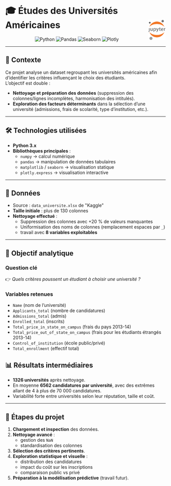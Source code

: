 <h1>🎓 Études des Universités Américaines<a href="../"><img align="right" src="../../../assets/logo/Jupyter.svg" alt="Jupyter" height="64px"></a></h1>
<div align="center">

![Python](https://img.shields.io/badge/Python-3.11-blue) ![Pandas](https://img.shields.io/badge/Pandas-Data%20Analysis-yellow) ![Seaborn](https://img.shields.io/badge/Seaborn-Visualization-green) ![Plotly](https://img.shields.io/badge/Plotly-Interactive-orange) <!--![Status](https://img.shields.io/badge/Status-In_Progress-red)-->
</div>

---
## **📌 Contexte**
Ce projet analyse un dataset regroupant les universités américaines afin d’identifier les critères influençant le choix des étudiants.  
L’objectif est double :  
- **Nettoyage et préparation des données** (suppression des colonnes/lignes incomplètes, harmonisation des intitulés).  
- **Exploration des facteurs déterminants** dans la sélection d’une université (admissions, frais de scolarité, type d’institution, etc.).
---
## **🛠️ Technologies utilisées**
- **Python 3.x**  
- **Bibliothèques principales** :  
  - `numpy` → calcul numérique  
  - `pandas` → manipulation de données tabulaires  
  - `matplotlib` / `seaborn` → visualisation statique  
  - `plotly.express` → visualisation interactive  
---
## **📂 Données**
- Source : `data_universite.xlsx` de "Kaggle"  
- **Taille initiale** : plus de 130 colonnes  
- **Nettoyage effectué** :  
  - Suppression des colonnes avec +20 % de valeurs manquantes  
  - Uniformisation des noms de colonnes (remplacement espaces par `_`)  
  - travail avec **8 variables exploitables**  
---
## **🎯 Objectif analytique**
### Question clé
👉 _Quels critères poussent un étudiant à choisir une université ?_
### Variables retenues
* `Name` (nom de l’université)
* `Applicants_total` (nombre de candidatures)
* `Admissions_total` (admis)
* `Enrolled_total` (inscrits)
* `Total_price_in_state_on_campus` (frais du pays 2013-14)
* `Total_price_out_of_state_on_campus` (frais pour les étudiants étrangés 2013-14)
* `Control_of_institution` (école public/privé)
* `Total_enrollment` (effectif total)
## 📊 Résultats intermédiaires
* **1326 universités** après nettoyage.
* En moyenne **6562 candidatures par université**, avec des extrêmes allant de 4 à plus de 70 000 candidatures.
* Variabilité forte entre universités selon leur réputation, taille et coût.
---
## **📑 Étapes du projet**
1. **Chargement et inspection** des données.
2. **Nettoyage avancé** :
   - gestion des `NaN`
   - standardisation des colonnes
3. **Sélection des critères pertinents**.
4. **Exploration statistique et visuelle** :
   - distribution des candidatures
   - impact du coût sur les inscriptions
   - comparaison public vs privé
5. **Préparation à la modélisation prédictive** (travail futur).
<!-- ---
## 🚀 Perspectives
- Étendre l’analyse à plusieurs années pour observer les tendances.  
- Construire un modèle de **prédiction du nombre d’inscrits** selon les critères retenus.  
- Étudier l’impact des politiques publiques et des frais de scolarité.  
- Automatiser le pipeline de nettoyage et de visualisation.
---
## 📌 Auteur
👤 **Mickael Gaillard**  
- MBA Big Data & Master IA (en cours)  
- Compétences : Data Science, Machine Learning, Big Data, Python, SQL, IA appliquée  
- Objectif : mettre la donnée au service de l’intelligence artificielle et de la prise de décision -->